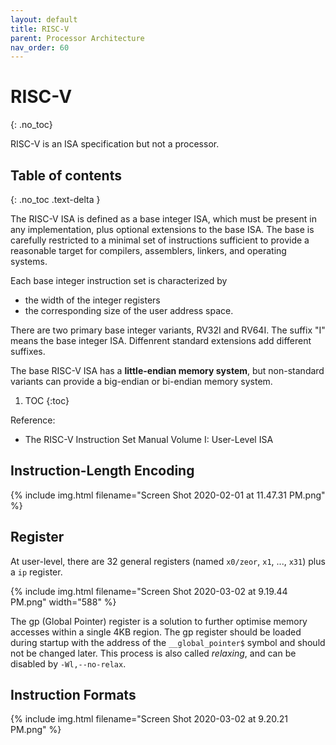 ```yaml
---
layout: default
title: RISC-V
parent: Processor Architecture
nav_order: 60
---
```


# RISC-V
{: .no_toc}

RISC-V is an ISA specification but not a processor.

## Table of contents
{: .no_toc .text-delta }

The RISC-V ISA is defined as a base integer ISA, which must be present in any implementation, plus optional extensions to the base ISA. The base is carefully restricted to a minimal set of instructions sufficient to provide a reasonable target for compilers, assemblers, linkers, and operating systems.

Each base integer instruction set is characterized by 

- the width of the integer registers
- the corresponding size of the user address space.

There are two primary base integer variants, RV32I and RV64I. The suffix "I" means the base integer ISA. Diffenrent standard extensions add different suffixes.

The base RISC-V ISA has a **little-endian memory system**, but non-standard variants can provide a big-endian or bi-endian memory system.

1. TOC
{:toc}

Reference:

- The RISC-V Instruction Set Manual Volume I: User-Level ISA

## Instruction-Length Encoding

{% include img.html filename="Screen Shot 2020-02-01 at 11.47.31 PM.png" %}

## Register

At user-level, there are 32 general registers (named `x0/zeor`, `x1`, ..., `x31`) plus a `ip` register.

{% include img.html filename="Screen Shot 2020-03-02 at 9.19.44 PM.png" width="588" %}

The gp (Global Pointer) register is a solution to further optimise memory accesses within a single 4KB region. The gp register should be loaded during startup with the address of the `__global_pointer$` symbol and should not be changed later. This process is also called _relaxing_, and can be disabled by `-Wl,--no-relax`.

## Instruction Formats

{% include img.html filename="Screen Shot 2020-03-02 at 9.20.21 PM.png" %}
